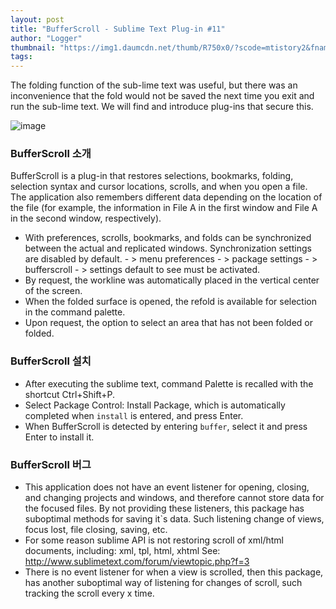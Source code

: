 ```yaml
---
layout: post
title: "BufferScroll - Sublime Text Plug-in #11"
author: "Logger"
thumbnail: "https://img1.daumcdn.net/thumb/R750x0/?scode=mtistory2&fname=https%3A%2F%2Ft1.daumcdn.net%2Fcfile%2Ftistory%2F213D3C41557739B61A"
tags: 
---
```



The folding function of the sub-lime text was useful, but there was an inconvenience that the fold would not be saved the next time you exit and run the sub-lime text. We will find and introduce plug-ins that secure this.

![image](https://t1.daumcdn.net/cfile/tistory/213D3C41557739B61A)

### BufferScroll 소개

BufferScroll is a plug-in that restores selections, bookmarks, folding, selection syntax and cursor locations, scrolls, and when you open a file. The application also remembers different data depending on the location of the file (for example, the information in File A in the first window and File A in the second window, respectively).

- With preferences, scrolls, bookmarks, and folds can be synchronized between the actual and replicated windows. Synchronization settings are disabled by default. - > menu preferences - > package settings - > bufferscroll - > settings default to see must be activated.
- By request, the workline was automatically placed in the vertical center of the screen.
- When the folded surface is opened, the refold is available for selection in the command palette.
- Upon request, the option to select an area that has not been folded or folded.

### BufferScroll 설치

- After executing the sublime text, command Palette is recalled with the shortcut Ctrl+Shift+P.
- Select Package Control: Install Package, which is automatically completed when `install` is entered, and press Enter.
- When BufferScroll is detected by entering `buffer`, select it and press Enter to install it.

### BufferScroll 버그

- This application does not have an event listener for opening, closing, and changing projects and windows, and therefore cannot store data for the focused files. By not providing these listeners, this package has suboptimal methods for saving it`s data. Such listening change of views, focus lost, file closing, saving, etc.
- For some reason sublime API is not restoring scroll of xml/html documents, including: xml, tpl, html, xhtml See: http://www.sublimetext.com/forum/viewtopic.php?f=3
- There is no event listener for when a view is scrolled, then this package, has another suboptimal way of listening for changes of scroll, such tracking the scroll every x time.